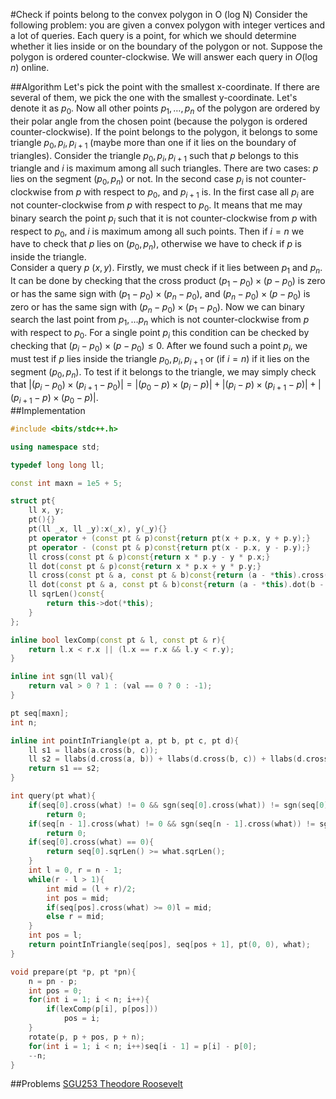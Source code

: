 <!--?title Check if points belong to the convex polygon in O(log N) -->
<!--?imgroot &imgroot&-->
#Check if points belong to the convex polygon in O (log N)
Consider the following problem: you are given a convex polygon with integer vertices and a lot of queries.
Each query is a point, for which we should determine whether it lies inside or on the boundary of the polygon or not.
Suppose the polygon is ordered counter-clockwise. We will answer each query in $O(\log n)$ online.

##Algorithm
Let's pick the point with the smallest x-coordinate. If there are several of them, we pick the one with the smallest y-coordinate. Let's denote it as $p_0$.
Now all other points $p_1,\dots,p_n$ of the polygon are ordered by their polar angle from the chosen point (because the polygon is ordered counter-clockwise). If the point belongs to the polygon, it belongs to some triangle $p_0, p_i, p_{i + 1}$ (maybe more than one if it lies on the boundary of triangles). Consider the triangle $p_0, p_i, p_{i + 1}$ such that $p$ belongs to this triangle and $i$ is maximum among all such triangles. There are two cases: $p$ lies on the segment $(p_0, p_n)$ or not. In the second case $p_i$ is not counter-clockwise from $p$ with respect to $p_0$, and $p_{i + 1}$ is. In the first case all $p_i$ are not counter-clockwise from $p$ with respect to $p_0$. It means that me may binary search the point $p_i$ such that it is not counter-clockwise from $p$ with respect to $p_0$, and $i$ is maximum among all such points. Then if $i = n$ we have to check that $p$ lies on $(p_0, p_n)$, otherwise we have to check if $p$ is inside the triangle.<br>
Consider a query $p\ (x, y)$. Firstly, we must check if it lies between $p_1$ and $p_n$. It can be done by checking that the cross product $(p_1 - p_0)\times(p - p_0)$ is zero or has the same sign with $(p_1 - p_0)\times(p_n - p_0)$, and $(p_n - p_0)\times(p - p_0)$ is zero or has the same sign with $(p_n - p_0)\times(p_1 - p_0)$. Now we can binary search the last point from $p_1,\dots p_n$ which is not counter-clockwise from $p$ with respect to $p_0$. For a single point $p_i$ this condition can be checked by checking that $(p_i - p_0)\times(p - p_0) \le 0$. After we found such a point $p_i$, we must test if $p$ lies inside the triangle $p_0, p_i, p_{i + 1}$ or (if $i = n$) if it lies on the segment $(p_0, p_n)$. To test if it belongs to the triangle, we may simply check that $|(p_i - p_0)\times(p_{i + 1} - p_0)| = |(p_0 - p)\times(p_i - p)| + |(p_i - p)\times(p_{i + 1} - p)| + |(p_{i + 1} - p)\times(p_0 - p)|$.<br>
##Implementation
```cpp points_in_convex_polygon
#include <bits/stdc++.h>

using namespace std;

typedef long long ll;

const int maxn = 1e5 + 5;

struct pt{
	ll x, y;
	pt(){}
	pt(ll _x, ll _y):x(_x), y(_y){}
	pt operator + (const pt & p)const{return pt(x + p.x, y + p.y);}
	pt operator - (const pt & p)const{return pt(x - p.x, y - p.y);}
	ll cross(const pt & p)const{return x * p.y - y * p.x;}
	ll dot(const pt & p)const{return x * p.x + y * p.y;}
	ll cross(const pt & a, const pt & b)const{return (a - *this).cross(b - *this);}
	ll dot(const pt & a, const pt & b)const{return (a - *this).dot(b - *this);}
	ll sqrLen()const{
		return this->dot(*this);
	}
};

inline bool lexComp(const pt & l, const pt & r){
	return l.x < r.x || (l.x == r.x && l.y < r.y);
}

inline int sgn(ll val){
	return val > 0 ? 1 : (val == 0 ? 0 : -1);
}

pt seq[maxn];
int n;

inline int pointInTriangle(pt a, pt b, pt c, pt d){
	ll s1 = llabs(a.cross(b, c));
	ll s2 = llabs(d.cross(a, b)) + llabs(d.cross(b, c)) + llabs(d.cross(c, a));
	return s1 == s2;
}

int query(pt what){
	if(seq[0].cross(what) != 0 && sgn(seq[0].cross(what)) != sgn(seq[0].cross(seq[n - 1])))
		return 0;
	if(seq[n - 1].cross(what) != 0 && sgn(seq[n - 1].cross(what)) != sgn(seq[n - 1].cross(seq[0])))
		return 0;
	if(seq[0].cross(what) == 0){
		return seq[0].sqrLen() >= what.sqrLen();
	}
	int l = 0, r = n - 1;
	while(r - l > 1){
		int mid = (l + r)/2;
		int pos = mid;
		if(seq[pos].cross(what) >= 0)l = mid;
		else r = mid;
	}
	int pos = l;
	return pointInTriangle(seq[pos], seq[pos + 1], pt(0, 0), what);
}

void prepare(pt *p, pt *pn){
	n = pn - p;
	int pos = 0;
	for(int i = 1; i < n; i++){
		if(lexComp(p[i], p[pos]))
			pos = i;
	}
	rotate(p, p + pos, p + n);
	for(int i = 1; i < n; i++)seq[i - 1] = p[i] - p[0];
	--n;
}
```

##Problems
[SGU253 Theodore Roosevelt](https://codeforces.com/problemsets/acmsguru/problem/99999/253)
